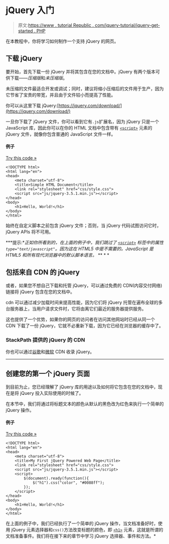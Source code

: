 # jQuery 入门

> 原文:[https://www . tutorial Republic . com/jquery-tutorial/jquery-get-started . PHP](https://www.tutorialrepublic.com/jquery-tutorial/jquery-get-started.php)

在本教程中，你将学习如何制作一个支持 jQuery 的网页。

## 下载 jQuery

要开始，首先下载一份 jQuery 并将其包含在您的文档中。jQuery 有两个版本可供下载——*压缩版*和*未压缩版*。

未压缩的文件最适合开发或调试；同时，建议将缩小压缩后的文件用于生产，因为它节省了宝贵的带宽，并且由于文件较小而提高了性能。

你可以从这里下载 jQuery:[https://jquery.com/download/](https://jquery.com/download/)

一旦你下载了 jQuery 文件，你可以看到它有`.js`扩展名，因为 jQuery 只是一个 JavaScript 库，因此你可以在你的 HTML 文档中包含带有 [`<script>`](../html-reference/html-script-tag.php) 元素的 jQuery 文件，就像你包含普通的 JavaScript 文件一样。

#### 例子

[Try this code »](../codelab.php?topic=jquery&file=including-jquery-in-html-page "Try this code using online Editor")

```
<!DOCTYPE html>
<html lang="en">
<head>
    <meta charset="utf-8">
    <title>Simple HTML Document</title>
    <link rel="stylesheet" href="css/style.css">
    <script src="js/jquery-3.5.1.min.js"></script>
</head>
<body>
    <h1>Hello, World!</h1>
</body>
</html>
```

始终在自定义脚本之前包含 jQuery 文件；否则，当 jQuery 代码试图访问它时，jQuery APIs 将不可用。

 ***提示:**正如你所看到的，在上面的例子中，我们跳过了 [`<script>`](../html-reference/html-script-tag.php) 标签中的属性`type="text/javascript"`。因为这在 HTML5 中是不需要的。JavaScript 是 HTML5 和所有现代浏览器中的默认脚本语言。*  ** * *

## 包括来自 CDN 的 jQuery

或者，如果您不想自己下载和托管 jQuery，可以通过免费的 CDN(内容交付网络)链接将 jQuery 包含在您的文档中。

cdn 可以通过减少加载时间来提高性能，因为它们将 jQuery 托管在遍布全球的多台服务器上，当用户请求文件时，它将由离它们最近的服务器提供服务。

这也提供了一个优势，如果你的网页的访问者在访问其他网站时已经从同一个 CDN 下载了一份 jQuery，它就不必重新下载，因为它已经在浏览器的缓存中了。

### StackPath 提供的 jQuery 的 CDN

<script src="https://code.jquery.com/jquery-3.5.1.min.js"></script>

你也可以通过[谷歌](https://developers.google.com/speed/libraries/#jquery)和[微软](http://www.asp.net/ajax/cdn#jQuery_Releases_on_the_CDN_0) CDN 收录 jQuery。

* * *

## 创建您的第一个 jQuery 页面

到目前为止，您已经理解了 jQuery 库的用途以及如何将它包含在您的文档中，现在是将 jQuery 投入实际使用的时候了。

在本节中，我们将通过将标题文本的颜色从默认的黑色改为红色来执行一个简单的 jQuery 操作。

#### 例子

[Try this code »](../codelab.php?topic=jquery&file=simple-jquery-powered-web-page "Try this code using online Editor")

```
<!DOCTYPE html>
<html lang="en">
<head>
    <meta charset="utf-8">
    <title>My First jQuery Powered Web Page</title>
    <link rel="stylesheet" href="css/style.css">
    <script src="js/jquery-3.5.1.min.js"></script>
    <script>
        $(document).ready(function(){
            $("h1").css("color", "#0088ff");
        });
    </script>
</head>
<body>
    <h1>Hello, World!</h1>
</body>
</html>
```

在上面的例子中，我们已经执行了一个简单的 jQuery 操作，当文档准备好时，使用 jQuery 元素选择器和`css()`方法改变标题的颜色，即 [`<h1>`](../html-tutorial/html-headings.php) 元素，这就是所谓的文档准备事件。我们将在接下来的章节中学习 jQuery 选择器、事件和方法。*